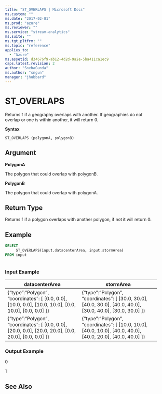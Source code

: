 ```yaml
---
title: "ST_OVERLAPS | Microsoft Docs"
ms.custom: ""
ms.date: "2017-02-01"
ms.prod: "azure"
ms.reviewer: ""
ms.service: "stream-analytics"
ms.suite: ""
ms.tgt_pltfrm: ""
ms.topic: "reference"
applies_to: 
  - "Azure"
ms.assetid: d34676f9-ab12-4d2d-9a2e-5ba411ca1ec9
caps.latest.revision: 2
author: "SnehaGunda"
ms.author: "sngun"
manager: "jhubbard"
---
```

# ST_OVERLAPS
  Returns 1 if a geography overlaps with another. If geographies do not overlap or one is within another, it will return 0.  
  
 **Syntax**  
  
```  
ST_OVERLAPS (polygonA, polygonB)  
```  
  
## Argument  
 **PolygonA**  
  
 The polygon that could overlap with polygonB.  
  
 **PolygonB**  
  
 The polygon that could overlap with polygonA.  
  
## Return Type  
 Returns 1 if a polygon overlaps with another polygon, if not it will return 0.  
  
## Example  
  
```SQL  
SELECT  
     ST_OVERLAPS(input.datacenterArea, input.stormArea)  
FROM input  
  
```  
  
### Input Example  
  
|datacenterArea|stormArea|  
|--------------------|---------------|  
|{“type”:”Polygon”, “coordinates”: [ [0.0, 0.0], [10.0, 0.0], [10.0, 10.0], [0.0, 10.0], [0.0, 0.0] ]}|{“type”:”Polygon”, “coordinates”: [ [30.0, 30.0], [40.0, 30.0], [40.0, 40.0], [30.0, 40.0], [30.0, 30.0] ]}|  
|{“type”:”Polygon”, “coordinates”: [ [0.0, 0.0], [20.0, 0.0], [20.0, 20.0], [0.0, 20.0], [0.0, 0.0] ]}|{“type”:”Polygon”, “coordinates”: [ [10.0, 10.0], [40.0, 10.0], [40.0, 40.0], [40.0, 20.0], [40.0, 40.0] ]}|  
  
### Output Example  
 0  
  
 1  
  
## See Also  

  